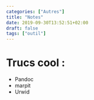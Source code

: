 ```yaml
---
categories: ["Autres"]
title: "Notes"
date: 2019-09-30T13:52:51+02:00
draft: false
tags: ["outil"]
---
```


# Trucs cool :

+ Pandoc
+ marpit
+ Urwid
